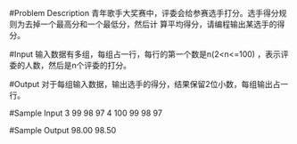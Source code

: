 #Problem Description
	青年歌手大奖赛中，评委会给参赛选手打分。选手得分规则为去掉一个最高分和一个最低分，然后计	算平均得分，请编程输出某选手的得分。
 

#Input
	输入数据有多组，每组占一行，每行的第一个数是n(2<n<=100)	，表示评委的人数，然后是n个评委的打分。
 

#Output
	对于每组输入数据，输出选手的得分，结果保留2位小数，每组输出占一行。
 

#Sample Input
	3 99 98 97
	4 100 99 98 97
 

#Sample Output
	98.00
	98.50